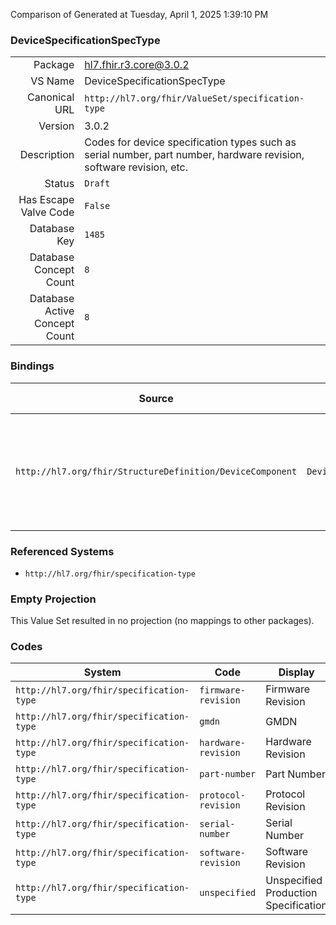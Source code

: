 Comparison of 
Generated at Tuesday, April 1, 2025 1:39:10 PM

### DeviceSpecificationSpecType

|      |     |
| ---: | --- |
| Package | hl7.fhir.r3.core@3.0.2 |
| VS Name | DeviceSpecificationSpecType |
| Canonical URL | `http://hl7.org/fhir/ValueSet/specification-type` |
| Version | 3.0.2 |
| Description | Codes for device specification types such as serial number, part number, hardware revision, software revision, etc. |
| Status | `Draft` |
| Has Escape Valve Code | `False` |
| Database Key | `1485` |
| Database Concept Count | `8` |
| Database Active Concept Count | `8` |
### Bindings

| Source | Element | Binding | Strength | Element Short |
| ------ | ------- | ------- | -------- | ------------- |
| `http://hl7.org/fhir/StructureDefinition/DeviceComponent` | `DeviceComponent.productionSpecification.specType` | `http://hl7.org/fhir/ValueSet/specification-type` | `Extensible` | Type or kind of production specification, for example serial number or software revision |

### Referenced Systems

* `http://hl7.org/fhir/specification-type`
### Empty Projection

This Value Set resulted in no projection (no mappings to other packages).

### Codes

| System | Code | Display |
| ------ | ---- | ------- |
| `http://hl7.org/fhir/specification-type` | `firmware-revision` | Firmware Revision |
| `http://hl7.org/fhir/specification-type` | `gmdn` | GMDN |
| `http://hl7.org/fhir/specification-type` | `hardware-revision` | Hardware Revision |
| `http://hl7.org/fhir/specification-type` | `part-number` | Part Number |
| `http://hl7.org/fhir/specification-type` | `protocol-revision` | Protocol Revision |
| `http://hl7.org/fhir/specification-type` | `serial-number` | Serial Number |
| `http://hl7.org/fhir/specification-type` | `software-revision` | Software Revision |
| `http://hl7.org/fhir/specification-type` | `unspecified` | Unspecified Production Specification |
